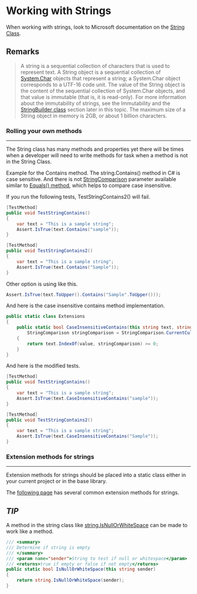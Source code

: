 # Working with Strings

When working with strings, look to Microsoft documentation on the [String Class](https://docs.microsoft.com/en-us/dotnet/api/system.string?view=netframework-4.7.2).
## Remarks
> A string is a sequential collection of characters that is used to represent text. A String object is a sequential collection of [System.Char](https://docs.microsoft.com/en-us/dotnet/api/system.char?view=netframework-4.7.2) objects that represent a string; a System.Char object corresponds to a UTF-16 code unit. The value of the String object is the content of the sequential collection of System.Char objects, and that value is immutable (that is, it is read-only). For more information about the immutability of strings, see the Immutability and the [StringBuilder class](https://docs.microsoft.com/en-us/dotnet/api/system.text.stringbuilder?view=netframework-4.7.2) section later in this topic. The maximum size of a String object in memory is 2GB, or about 1 billion characters.
> 

### Rolling your own methods
---
The String class has many methods and properties yet there will be times when a developer will need to write methods for task when a method is not in the String Class.

Example for the Contains method.
The string.Contains() method in C# is case sensitive. And there is not [StringComparison](https://docs.microsoft.com/en-us/dotnet/api/system.stringcomparison?view=netframework-4.7.2) parameter available similar to [Equals() method](https://docs.microsoft.com/en-us/dotnet/api/system.string.equals?view=netframework-4.7.2), which helps to compare case insensitive.

If you run the following tests, TestStringContains2() will fail.
```csharp
[TestMethod]
public void TestStringContains()
{
    var text = "This is a sample string";
    Assert.IsTrue(text.Contains("sample"));
}

[TestMethod]
public void TestStringContains2()
{
    var text = "This is a sample string";
    Assert.IsTrue(text.Contains("Sample"));
}
```

Other option is using like this.
```csharp
Assert.IsTrue(text.ToUpper().Contains("Sample".ToUpper()));
```

And here is the case insensitive contains method implementation.

```csharp
public static class Extensions
{
    public static bool CaseInsensitiveContains(this string text, string value, 
        StringComparison stringComparison = StringComparison.CurrentCultureIgnoreCase)
    {
        return text.IndexOf(value, stringComparison) >= 0;
    }
}
```

And here is the modified tests.

```csharp
[TestMethod]
public void TestStringContains()
{
    var text = "This is a sample string";
    Assert.IsTrue(text.CaseInsensitiveContains("sample"));
}

[TestMethod]
public void TestStringContains2()
{
    var text = "This is a sample string";
    Assert.IsTrue(text.CaseInsensitiveContains("Sample"));
}
```

### Extension methods for strings
---
Extension methods for strings should be placed into a static class either in your current project or in the base library.

The [following page](https://github.com/karenpayneoregon/LanguageExtensions/blob/master/ExtensionsLibrary/StringExtensions.cs) has several common extension methods for strings.

***TIP***
---
A method in the string class like [string.IsNullOrWhiteSpace](https://docs.microsoft.com/en-us/dotnet/api/system.string.isnullorwhitespace?view=netframework-4.7.2) can be made to work like a method.

```csharp
/// <summary>
/// Determine if string is empty
/// </summary>
/// <param name="sender">String to test if null or whitespace</param>
/// <returns>true if empty or false if not empty</returns>
public static bool IsNullOrWhiteSpace(this string sender)
{
    return string.IsNullOrWhiteSpace(sender);
}
```

